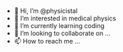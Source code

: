 - 👋 Hi, I’m @physicistal
- 👀 I’m interested in medical physics
- 🌱 I’m currently learning coding
- 💞️ I’m looking to collaborate on ...
- 📫 How to reach me ...

<!---
physicistal/physicistal is a ✨ special ✨ repository because its `README.md` (this file) appears on your GitHub profile.
You can click the Preview link to take a look at your changes.
--->
